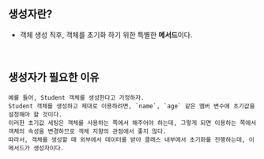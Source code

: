 ## 생성자란?

* 객체 생성 직후, 객체를 초기화 하기 위한 특별한 **메서드**이다.

<br>

## 생성자가 필요한 이유

```
예를 들어, Student 객체를 생성한다고 가정하자.
Student 객체를 생성하고 제대로 이용하려면, `name`, `age` 같은 멤버 변수에 초기값을 설정해야 할 것이다.
이러한 초기값 세팅은 객체를 사용하는 쪽에서 해주어야 하는데, 그렇게 되면 이용하는 쪽에서 객체의 속성을 변경하므로 객체 지향의 관점에서 좋지 않다.
따라서, 객체를 생성할 때 외부에서 데이터를 받아 클래스 내부에서 초기화를 진행하는데, 이 메서드가 생성자이다.
```

